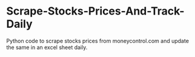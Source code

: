 # Scrape-Stocks-Prices-And-Track-Daily
Python code to scrape stocks prices from moneycontrol.com and update the same in an excel sheet daily.
